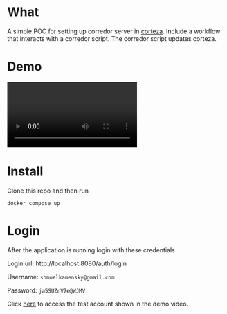 # What

A simple POC for setting up corredor server in [corteza](https://github.com/cortezaproject/corteza-server).
Include a workflow that interacts with a corredor script. The corredor script updates corteza.

# Demo
<video src="TODO"></video>

# Install
Clone this repo and then run 

`docker compose up`

# Login
After the application is running login with these credentials

Login url: http://localhost:8080/auth/login

Username: `shmuelkamensky@gmail.com`

Password: `ja5SUZnV7e@WJMV`

Click [here](http://localhost:8080/compose/ns/crm/pages/304468055408181252/record/304478142574231556) to access the test account shown in the demo video.